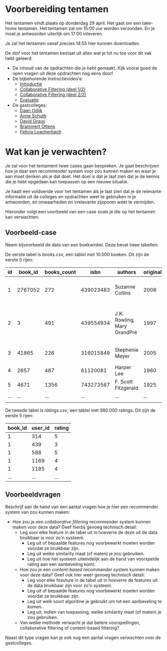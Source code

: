 # Voorbereiding tentamen

Het tentamen vindt plaats op donderdag 29 april. Het gaat om een take-home tentamen. Het tentamen zal om 15:00 uur worden verzonden. En je moet je antwoorden uiterlijk om 17:00 inleveren.

Je zal het tentamen vanaf precies 14:55 hier kunnen downloaden.

De stof voor het tentamen bestaat uit alles wat je tot nu toe voor dit vak hebt geleerd:

- De inhoud van de opdrachten die je hebt gemaakt. Kijk vooral goed de open vragen uit deze opdrachten nog eens door!
- De bijbehorende instructievideo's:
    - [Introductie](/lectures/introductie)
    - [Collaborative Filtering (deel 1/2)](/lectures/collaborative-filtering-1)
    - [Collaborative Filtering (deel 2/2)](/lectures/collaborative-filtering-2)
    - [Evaluatie](/lectures/evaluatie)
- De gastcolleges:
    - [Daan Odijk](/lectures/daan-odijk)
    - [Anne Schuth](/lectures/anne-schuth)
    - [David Graus](/lectures/david-graus-2021)
    - [Brammert Ottens](/lectures/brammert-ottens-2021)
    - [Felicia Loacherbach](/lectures/felicia-loecherbach-2021)

# Wat kan je verwachten?
Je zal voor het tentament twee cases gaan bespreken. Je gaat beschrijven hoe je daar een recommender system voor zou kunnen maken en waar je aan moet denken als je dat doet. Het doel is dat je laat zien dat je de kennis die je hebt opgedaan kan toepassen op een nieuwe situatie.

Je haalt een voldoende voor het tentamen als je laat zien dat je de relevante informatie uit de colleges en opdrachten weet te gebruiken in je antwoorden, en onwaarheden en irrelevante zijsporen weet te vermijden.

Hieronder volgt een voorbeeld van een case zoals je die op het tentamen kan verwachten.

## Voorbeeld-case

Neem bijvoorbeeld de data van een boekwinkel. Deze bevat twee tabellen:

De eerste tabel is *books.csv*, een tablel met 10.000 boeken. Dit zijn de eerste 5 rijen:

| id  | book_id | books_count | isbn      | authors                     | original_publication_year | title                                                    | language_code | average_rating | ratings_count |
|-----|---------|-------------|-----------|-----------------------------|---------------------------|----------------------------------------------------------|---------------|----------------|---------------|
|   1 | 2767052 |         272 | 439023483 | Suzanne Collins             |                      2008 | The Hunger Games (The Hunger Games, #1)                  | eng           |           4.34 |       4780653 |
|   2 |       3 |         491 | 439554934 | J.K. Rowling, Mary GrandPré |                      1997 | Harry Potter and the Sorcerer's Stone (Harry Potter, #1) | eng           |           4.44 |       4602479 |
|   3 |   41865 |         226 | 316015849 | Stephenie Meyer             |                      2005 | Twilight (Twilight, #1)                                  | en-US         |           3.57 |       3866839 |
|   4 |    2657 |         487 |  61120081 | Harper Lee                  |                      1960 | To Kill a Mockingbird                                    | eng           |           4.25 |       3198671 |
|   5 |    4671 |        1356 | 743273567 | F. Scott Fitzgerald         |                      1925 | The Great Gatsby                                         | eng           |           3.89 |       2683664 |
| ... | ...     | ...         | ...       | ...                         | ...                       | ...                                                      | ...           | ...            | ...           |
|     |         |             |           |                             |                           |                                                          |               |                |               |

De tweede tabel is *ratings.csv*, een tablel met 980.000 ratings. Dit zijn de eerste 5 rijen:

| book_id | user_id | rating |
|---------|---------|--------|
|       1 |     314 |      5 |
|       1 |     439 |      3 |
|       1 |     588 |      5 |
|       1 |    1169 |      4 |
|       1 |    1185 |      4 |
| ...     | ...     | ...    |

## Voorbeeldvragen

Beschrijf aan de hand van een aantal vragen hoe je hier een recommender system van zou kunnen maken:

- Hoe zou je een *collaborative filtering* recommender system kunnen maken voor deze data? Geef hierbij genoeg technisch detail:
    - Leg voor elke feature in de tabel uit in hoeverre de deze uit de data bruikbaar is voor zo'n systeem.
        - Leg uit of bepaalde features nog voorbewerkt moeten worden voordat ze bruikbaar zijn.
        - Leg uit welke similarity maat (of maten) je zou gebruiken.
        - Leg uit hoe het systeem uiteindelijk aan de hand van voorspelde rating aan een aanbeveling komt.
    - Hoe zou je een *content-based* recommender system kunnen maken voor deze data? Geef ook hier weer genoeg technisch detail:
        - Leg voor elke feauture in de tabel uit in hoeverre de features uit de data bruikbaar zijn voor zo'n systeem.
        - Leg uit of bepaalde features nog voorbewerkt moeten worden voordat ze bruikbaar zijn.
        - Leg uit welk soort algoritme je gebruikt om tot een aanbeveling te komen.
        - Leg uit, indien van toepassing, welke similarity maat (of maten) je zou gebruiken.
    - Van welke methode verwacht je dat betere voorspellingen, collaborative filtering of content-based filtering?

Naast dit type vragen kan je ook nog een aantal vragen verwachten over de gastcolleges.
